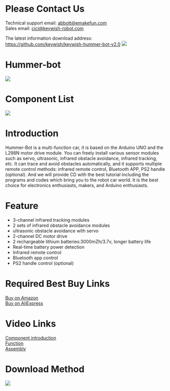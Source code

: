 # Please Contact Us
Technical support email: abbott@emakefun.com</br>
Sales email: cici@keywish-robot.com</br>

The latest information download address: https://github.com/keywish/keywish-hummer-bot-v2.0
![](https://github.com/keywish/keywish-hummer-bot-v2.0)
# Hummer-bot 
![](https://github.com/keywish/keywish-hummer-bot-v2.0/blob/master/hummer_bot2.0.jpg)

# Component List
![](https://github.com/keywish/keywish-hummer-bot-v2.0/blob/master/ComponentList.png)

# Introduction
Hummer-Bot is a multi-function car, it is based on the Arduino UNO and the L298N motor drive module. You can freely install various sensor modules such as servo, ultrasonic, infrared obstacle avoidance, infrared tracking, etc. It can trace and avoid obstacles automatically, and it supports multiple remote control methods: infrared remote control, Bluetooth APP, PS2 handle (optional). And we will provide CD with the best tutorial including the programs and codes which bring you to the robot car world. It is the best choice for electronics enthusiasts, makers, and Arduino enthusiasts.
# Feature
* 3-channel infrared tracking modules </br>
* 2 sets of infrared obstacle avoidance modules </br>
* ultrasonic obstacle avoidance with servo </br>
* 2-channel DC motor drive </br>
* 2 rechargeable lithium batteries:3000mZh/3.7v, longer battery life </br>
* Real-time battery power detection </br>
* Infrared remote control </br>
* Bluetooth app control </br>
* PS2 handle control (optional) </br>

# Required Best Buy Links
[Buy on Amazon]( https://www.amazon.com/dp/B07CFX53W4) </br>
[Buy on AliExpress]( https://www.aliexpress.com/store/product/Smart-Cars-for-Arduino-UNO-R3-Super-Starter-Kit-APP-RC-Remote-Control-Ultrasonic-Bluetooth-Module/3269016_32920074010.html)
# Video Links
[Component introduction](https://www.youtube.com/watch?v=xoyr-iGFl1g) </br>
[Function](https://www.youtube.com/watch?v=1qj2kNGm4S0) </br>
[Assembly](https://www.youtube.com/watch?v=fuo3Ugoi9Cs) </br>
# Download Method
![](https://github.com/keywish/keywish-hummer-bot-v2.0/blob/master/Download_instructions.jpg)

